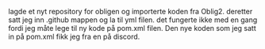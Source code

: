 lagde et nyt repository for obligen og importerte koden fra Oblig2. deretter satt jeg inn .github mappen og la til yml filen.
det fungerte ikke med en gang fordi jeg måte lege til ny kode på pom.xml filen. Den nye koden som jeg satt in på pom.xml fikk jeg
fra en på discord.  
